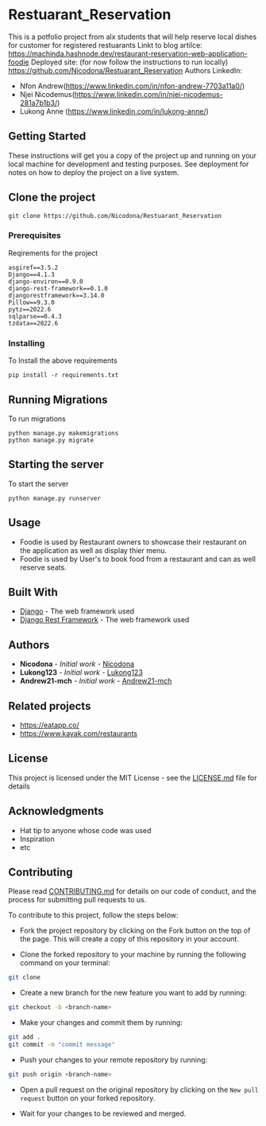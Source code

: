 # Restuarant_Reservation
This is a potfolio project from alx students that will help reserve local dishes for customer for registered restuarants
Linkt to blog artilce: https://machinda.hashnode.dev/restaurant-reservation-web-application-foodie
Deployed site: (for now follow the instructions to run locally)  https://github.com/Nicodona/Restuarant_Reservation
Authors LinkedIn: 
- Nfon Andrew(https://www.linkedin.com/in/nfon-andrew-7703a11a0/)
- Njei Nicodemus(https://www.linkedin.com/in/njei-nicodemus-281a7b1b3/)
- Lukong Anne (https://www.linkedin.com/in/lukong-anne/)

## Getting Started

These instructions will get you a copy of the project up and running on your local machine for development and testing purposes. See deployment for notes on how to deploy the project on a live system.

## Clone the project

```
git clone https://github.com/Nicodona/Restuarant_Reservation
```

### Prerequisites

Reqirements for the project

```
asgiref==3.5.2
Django==4.1.3
django-environ==0.9.0
django-rest-framework==0.1.0
djangorestframework==3.14.0
Pillow==9.3.0
pytz==2022.6
sqlparse==0.4.3
tzdata==2022.6
```

### Installing

To Install the above requirements

```
pip install -r requirements.txt
```

## Running Migrations

To run migrations

```
python manage.py makemigrations
python manage.py migrate
```

## Starting the server

To start the server

```
python manage.py runserver
```

## Usage
* Foodie is used by Restaurant owners to showcase their restaurant on the application as well as display thier menu.
* Foodie is used by User's to book food from a restaurant and can as well reserve seats.


## Built With

* [Django](https://www.djangoproject.com/) - The web framework used
* [Django Rest Framework](https://www.django-rest-framework.org/) - The web framework used

## Authors

* **Nicodona** - *Initial work* - [Nicodona](https://github.com/Nicodona)
* **Lukong123** - *Initial work* - [Lukong123](https://github.com/Lukong123)
* **Andrew21-mch** - *Initial work* - [Andrew21-mch](https://github.com/Andrew21-mch)

## Related projects
* https://eatapp.co/
* https://www.kayak.com/restaurants

## License

This project is licensed under the MIT License - see the [LICENSE.md](LICENSE.md) file for details

## Acknowledgments

* Hat tip to anyone whose code was used
* Inspiration
* etc

## Contributing

Please read [CONTRIBUTING.md](https://gist.github.com/PurpleBooth/b24679402957c63ec426) for details on our code of conduct, and the process for submitting pull requests to us.

To contribute to this project, follow the steps below:

* Fork the project repository by clicking on the Fork button on the top of the page. This will create a copy of this repository in your account.

* Clone the forked repository to your machine by running the following command on your terminal:

```bash
git clone
```

* Create a new branch for the new feature you want to add by running:

```bash
git checkout -b <branch-name>
```

* Make your changes and commit them by running:

``` bash
git add .
git commit -m "commit message"
```

* Push your changes to your remote repository by running:

``` bash
git push origin <branch-name>
```

* Open a pull request on the original repository by clicking on the `New pull request` button on your forked repository.

* Wait for your changes to be reviewed and merged.

